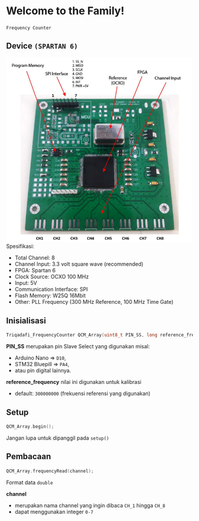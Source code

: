 # Welcome to the Family!
`Frequency Counter`  

## Device `(SPARTAN 6)`
![Current Device](https://github.com/triqadafi/Triqadafi_FrequencyCounter/blob/master/images/device_1.jpg?raw=true)
Spesifikasi:
- Total Channel: 8
- Channel Input: 3.3 volt square wave (recommended)
- FPGA: Spartan 6
- Clock Source: OCXO 100 MHz
- Input: 5V
- Communication Interface: SPI
- Flash Memory: W25Q 16Mbit
- Other: PLL Frequency (300 MHz Reference, 100 MHz Time Gate)



## Inisialisasi
```c++
Triqadafi_FrequencyCounter QCM_Array(uint8_t PIN_SS, long reference_frequency);
```
**PIN_SS** merupakan pin Slave Select yang digunakan 
misal: 
- Arduino Nano => `D10`, 
- STM32 Bluepill => `PA4`,
- atau pin digital lainnya.

**reference_frequency** nilai ini digunakan untuk kalibrasi
- default: `300000000` (frekuensi referensi yang digunakan)

## Setup
```c++
QCM_Array.begin();
```
Jangan lupa untuk dipanggil pada `setup()`

## Pembacaan
```c++
QCM_Array.frequencyRead(channel);
```
Format data `double`

**channel** 
- merupakan nama channel yang ingin dibaca `CH_1` hingga `CH_8`
- dapat menggunakan integer `0-7`
